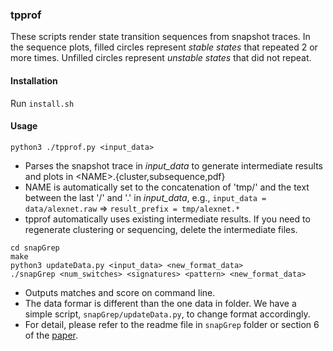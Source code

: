 ### tpprof ###

These scripts render state transition sequences from snapshot traces. 
In the sequence plots, filled circles represent *stable states* that repeated 2 or more times. 
Unfilled circles represent *unstable states* that did not repeat.

#### Installation ####

Run `install.sh`

#### Usage ####

```python3 ./tpprof.py <input_data>```
- Parses the snapshot trace in *input_data* to generate intermediate results and plots in \<NAME\>.{cluster,subsequence,pdf}
- NAME is automatically set to the concatenation of 'tmp/' and the text between the last '/' and '.' in *input_data*, e.g., ```input_data = data/alexnet.raw``` => ```result_prefix = tmp/alexnet.*```
- tpprof automatically uses existing intermediate results.  If you need to regenerate clustering or sequencing, delete the intermediate files.


``` 
cd snapGrep
make
python3 updateData.py <input_data> <new_format_data>
./snapGrep <num_switches> <signatures> <pattern> <new_format_data>
```
- Outputs matches and score on command line.
- The data formar is different than the one data in folder. We have a simple script, ```snapGrep/updateData.py```, to change format accordingly.
- For detail, please refer to the readme file in ```snapGrep``` folder or section 6 of the [paper](https://www.usenix.org/system/files/nsdi20-paper-yaseen.pdf).